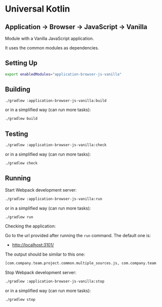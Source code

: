 # Universal Kotlin

## Application -> Browser -> JavaScript -> Vanilla

Module with a Vanilla JavaScript application.

It uses the common modules as dependencies.

<!--
## Screenshot

## Architecture

### Targets

### Source Sets
-->

## Setting Up

```bash
export enabledModules="application-browser-js-vanilla"
```

## Building

```bash
./gradlew :application-browser-js-vanilla:build
```

or in a simplified way (can run more tasks):

```bash
./gradlew build
```

## Testing

```bash
./gradlew :application-browser-js-vanilla:check
```

or in a simplified way (can run more tasks):

```bash
./gradlew check
```

## Running

Start Webpack development server:

```bash
./gradlew :application-browser-js-vanilla:run
```

or in a simplified way (can run more tasks):

```bash
./gradlew run
```

Checking the application:

Go to the url provided after running the `run` command. The default one is:

- [http://localhost:3101/](http://localhost:3101/)

The output should be similar to this one:

```bash
[com.company.team.project.common.multiple_sources.js, com.company.team.project.common.single_source.js.common, com.company.team.project.application.browser.js.vanilla]
```

Stop Webpack development server:

```bash
./gradlew :application-browser-js-vanilla:stop
```

or in a simplified way (can run more tasks):

```bash
./gradlew stop
```
